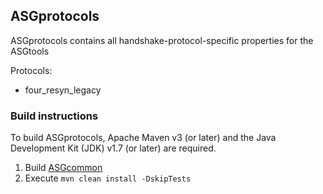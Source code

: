 ASGprotocols
-------------

ASGprotocols contains all handshake-protocol-specific properties for the ASGtools

Protocols:
 * four_resyn_legacy

### Build instructions ###

To build ASGprotocols, Apache Maven v3 (or later) and the Java Development Kit (JDK) v1.7 (or later) are required.

1. Build [ASGcommon](https://github.com/hpiasg/asgcommon)
4. Execute `mvn clean install -DskipTests`